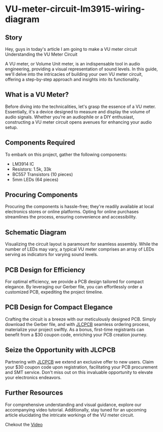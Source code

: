 # VU-meter-circuit-lm3915-wiring-diagram

## Story
Hey, guys in today's article I am going to make a VU meter circuit
Understanding the VU Meter Circuit

A VU meter, or Volume Unit meter, is an indispensable tool in audio engineering, providing a visual representation of sound levels. In this guide, we'll delve into the intricacies of building your own VU meter circuit, offering a step-by-step approach and insights into its functionality.

## What is a VU Meter?

Before diving into the technicalities, let's grasp the essence of a VU meter. Essentially, it's a device designed to measure and display the volume of audio signals. Whether you're an audiophile or a DIY enthusiast, constructing a VU meter circuit opens avenues for enhancing your audio setup.

## Components Required
To embark on this project, gather the following components:

- LM3914 IC
- Resistors: 1.5k, 33k
- BC557 Transistors (10 pieces)
- 5mm LEDs (64 pieces)

## Procuring Components
Procuring the components is hassle-free; they're readily available at local electronics stores or online platforms. Opting for online purchases streamlines the process, ensuring convenience and accessibility.

## Schematic Diagram
Visualizing the circuit layout is paramount for seamless assembly. While the number of LEDs may vary, a typical VU meter comprises an array of LEDs serving as indicators for varying sound levels.

## PCB Design for Efficiency
For optimal efficiency, we provide a PCB design tailored for compact elegance. By leveraging our Gerber file, you can effortlessly order a customized PCB, expediting the project timeline.

## PCB Design for Compact Elegance
Crafting the circuit is a breeze with our meticulously designed PCB. Simply download the Gerber file, and with [JLCPCB](https://jlcpcb.com/IUP) seamless ordering process, materialize your project swiftly. As a bonus, first-time registrants can benefit from a $30 coupon code, enriching your PCB creation journey.

## Seize the Opportunity with JLCPCB
Partnering with [JLCPCB](https://jlcpcb.com/IUP) we extend an exclusive offer to new users. Claim your $30 coupon code upon registration, facilitating your PCB procurement and SMT service. Don't miss out on this invaluable opportunity to elevate your electronics endeavors.

## Further Resources
For comprehensive understanding and visual guidance, explore our accompanying video tutorial. Additionally, stay tuned for an upcoming article elucidating the intricate workings of the VU meter circuit.

Chekout the [Video](https://www.youtube.com/watch?v=pr0lUFOuGto)
